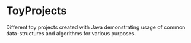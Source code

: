 # ToyProjects
Different toy projects created with Java demonstrating usage of common data-structures and algorithms for various purposes.
